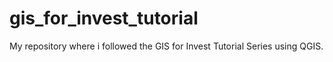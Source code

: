 # gis_for_invest_tutorial
My repository where i followed the GIS for Invest Tutorial Series using QGIS.
